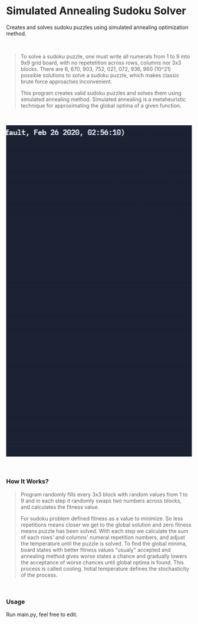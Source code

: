 # Simulated Annealing Sudoku Solver
Creates and solves sudoku puzzles using simulated annealing optimization method.

<br>

>To solve a sudoku puzzle, one must write all numerals from 1 to 9 into 9x9 grid board, with no repetetition across rows, columns nor 3x3 blocks.
>There are 6, 670, 903, 752, 021, 072, 936, 960 (10^21) possible solutions to solve a sudoku puzzle, which makes classic brute force approaches inconvenient.
>
>This program creates valid sudoku puzzles and solves them using simulated annealing method.
>Simulated annealing is a metaheuristic technique for approximating the global optima of a given function.

<br>

![](https://github.com/atlasrule/Simulated-Annealing-Sudoku-Solver/blob/main/sudo.gif)

<br>

### How It Works?
>Program randomly fills every 3x3 block with random values from 1 to 9 and in each step it randomly swaps two numbers across blocks, and calculates the fitness value.
>  
>For sudoku problem defined fitness as a value to minimize. So less repetitions means closer we get to the global solution and zero fitness means puzzle has been solved.
>With each step we calculate the sum of each rows' and columns' numeral repetition numbers, and adjust the temperature until the puzzle is solved.
>To find the global minima, board states with better fitness values "usualy" accepted and annealing method gives worse states a chance and gradually lowers the acceptance of worse chances until global optima is found. This process is called cooling. Initial temperature defines the stochasticity of the process.

<br>

### Usage
Run main.py, feel free to edit.

